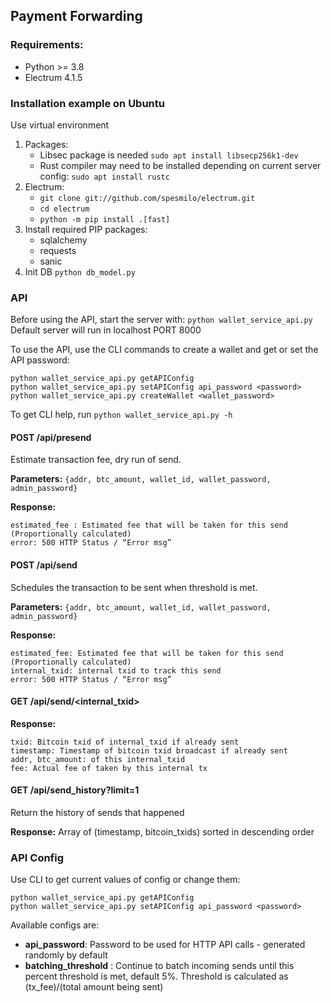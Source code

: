 ## Payment Forwarding

### Requirements:

- Python >= 3.8
- Electrum 4.1.5

### Installation example on Ubuntu

Use virtual environment

1. Packages:
    * Libsec package is needed `sudo apt install libsecp256k1-dev`
    * Rust compiler may need to be installed depending on current server config: `sudo apt install rustc`
2. Electrum:
    * `git clone git://github.com/spesmilo/electrum.git`
    * `cd electrum`
    * `python -m pip install .[fast]`
3. Install required PIP packages:
    * sqlalchemy
    * requests
    * sanic
4. Init DB `python db_model.py`

### API

Before using the API, start the server with: `python wallet_service_api.py` Default server will run in localhost PORT 8000

To use the API, use the CLI commands to create a wallet and get or set the API password:
```
python wallet_service_api.py getAPIConfig
python wallet_service_api.py setAPIConfig api_password <password>
python wallet_service_api.py createWallet <wallet_password>
```

To get CLI help, run `python wallet_service_api.py -h`

#### POST /api/presend
Estimate transaction fee, dry run of send.

**Parameters:**
`{addr, btc_amount, wallet_id, wallet_password, admin_password}`

**Response:**
```
estimated_fee : Estimated fee that will be taken for this send (Proportionally calculated)
error: 500 HTTP Status / “Error msg”
```

#### POST /api/send
Schedules the transaction to be sent when threshold is met.

**Parameters:**
`{addr, btc_amount, wallet_id, wallet_password, admin_password}`

**Response:**
```
estimated_fee: Estimated fee that will be taken for this send (Proportionally calculated)
internal_txid: internal txid to track this send  
error: 500 HTTP Status / “Error msg”
```

#### GET /api/send/<internal_txid>

**Response:**
```
txid: Bitcoin txid of internal_txid if already sent  
timestamp: Timestamp of bitcoin txid broadcast if already sent 
addr, btc_amount: of this internal_txid
fee: Actual fee of taken by this internal tx
```

#### GET /api/send_history?limit=1

Return the history of sends that happened

**Response:**
Array of (timestamp, bitcoin_txids) sorted in descending order

### API Config

Use CLI to get current values of config or change them:
```
python wallet_service_api.py getAPIConfig
python wallet_service_api.py setAPIConfig api_password <password>
```
Available configs are:
* **api_password**: Password to be used for HTTP API calls - generated randomly by default
* **batching_threshold** : Continue to batch incoming sends until this percent threshold is met, default 5%. Threshold is calculated as (tx_fee)/(total amount being sent)

